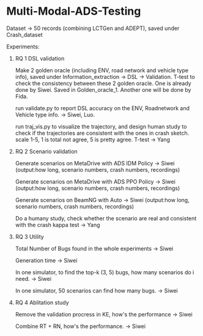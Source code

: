 # Multi-Modal-ADS-Testing

Dataset -> 50 records (combining LCTGen and ADEPT), saved under Crash_dataset

Experiments:

1. RQ 1 DSL validation

    Make 2 golden oracle (including ENV, road network and vehicle type info), saved under Information_extraction -> DSL -> Validation.
    T-test to check the consistency between these 2 golden oracle.
    One is already done by Siwei. Saved in Golden_oracle_1.
    Another one will be done by Fida.

    run validate.py to report DSL accuracy on the ENV, Roadnetwork and Vehicle type info. -> Siwei, Luo.

    run traj_vis.py to visualize the trajectory, and design human study to check if the trajectories are consistent with the ones in crash sketch. scale 1-5, 1 is total not agree, 5 is pretty agree. T-test -> Yang

2. RQ 2 Scenario validation

    Generate scenarios on MetaDrive with ADS IDM Policy -> Siwei (output:how long, scenario numbers, crash numbers, recordings)

    Generate scenarios on MetaDrive with ADS PPO Policy -> Siwei (output:how long, scenario numbers, crash numbers, recordings)

    Generate scenarios on BeamNG with Auto -> Siwei (output:how long, scenario numbers, crash numbers, recordings)

    Do a humany study, check whether the scenario are real and consistent with the crash kappa test -> Yang

3. RQ 3 Utility

    Total Number of Bugs found in the whole experiments -> Siwei

    Generation time -> Siwei

    In one simulator, to find the top-k (3, 5) bugs, how many scenarios do i need. -> Siwei

    In one simulator, 50 scenarios can find how many bugs. -> Siwei

4. RQ 4 Ablitation study

    Remove the validation procress in KE, how's the performance -> Siwei

    Combine RT + RN, how's the performance. -> Siwei
